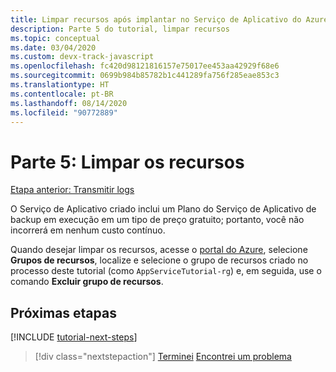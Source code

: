 ```yaml
---
title: Limpar recursos após implantar no Serviço de Aplicativo do Azure no Visual Studio Code
description: Parte 5 do tutorial, limpar recursos
ms.topic: conceptual
ms.date: 03/04/2020
ms.custom: devx-track-javascript
ms.openlocfilehash: fc420d98121816157e75017ee453aa42929f68e6
ms.sourcegitcommit: 0699b984b85782b1c441289fa756f285eae853c3
ms.translationtype: HT
ms.contentlocale: pt-BR
ms.lasthandoff: 08/14/2020
ms.locfileid: "90772889"
---
```

# <a name="part-5-clean-up-resources"></a>Parte 5: Limpar os recursos

[Etapa anterior: Transmitir logs](tutorial-vscode-azure-app-service-node-04.md)

O Serviço de Aplicativo criado inclui um Plano do Serviço de Aplicativo de backup em execução em um tipo de preço gratuito; portanto, você não incorrerá em nenhum custo contínuo.

Quando desejar limpar os recursos, acesse o [portal do Azure](https://portal.azure.com), selecione **Grupos de recursos**, localize e selecione o grupo de recursos criado no processo deste tutorial (como `AppServiceTutorial-rg`) e, em seguida, use o comando **Excluir grupo de recursos**.

## <a name="next-steps"></a>Próximas etapas

[!INCLUDE [tutorial-next-steps](includes/tutorial-next-steps.md)]

> [!div class="nextstepaction"]
> [Terminei](node-howto-deploy-web-app.md) [Encontrei um problema](https://www.research.net/r/PWZWZ52?tutorial=node-deployment-azureappservice&step=clean-up-resources)
